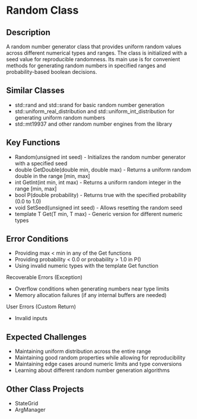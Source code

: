 # Random Class

## Description
A random number generator class that provides uniform random values across different numerical types and ranges. The class is initialized with a seed value for reproducible randomness. Its main use is for convenient methods for generating random numbers in specified ranges and probability-based boolean decisions.

## Similar Classes
- std::rand and std::srand for basic random number generation
- std::uniform_real_distribution and std::uniform_int_distribution for generating uniform random numbers
- std::mt19937 and other random number engines from the <random> library

## Key Functions
- Random(unsigned int seed) - Initializes the random number generator with a specified seed
- double GetDouble(double min, double max) - Returns a uniform random double in the range [min, max]
- int GetInt(int min, int max) - Returns a uniform random integer in the range [min, max]
- bool P(double probability) - Returns true with the specified probability (0.0 to 1.0)
- void SetSeed(unsigned int seed) - Allows resetting the random seed
- template<typename T> T Get(T min, T max) - Generic version for different numeric types

## Error Conditions
- Providing max < min in any of the Get functions
- Providing probability < 0.0 or probability > 1.0 in P()
- Using invalid numeric types with the template Get function

Recoverable Errors (Exception)
- Overflow conditions when generating numbers near type limits
- Memory allocation failures (if any internal buffers are needed)

User Errors (Custom Return)
- Invalid inputs

## Expected Challenges
- Maintaining uniform distribution across the entire range
- Maintaining good random properties while allowing for reproducibility
- Maintaining edge cases around numeric limits and type conversions
- Learning about different random number generation algorithms 

## Other Class Projects
- StateGrid
- ArgManager